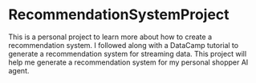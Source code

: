 # RecommendationSystemProject
This is a personal project to learn more about how to create a recommendation system. I followed along with a DataCamp tutorial to generate a recommendation system for streaming data. This project will help me generate a recommendation system for my personal shopper AI agent. 
